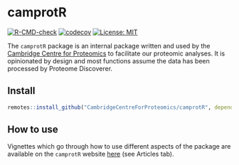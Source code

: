 camprotR
================

<!-- badges: start -->

[![R-CMD-check](https://github.com/CambridgeCentreForProteomics/camprotR/workflows/check-bioc/badge.svg)](https://github.com/CambridgeCentreForProteomics/camprotR/actions)
[![codecov](https://codecov.io/gh/CambridgeCentreForProteomics/camprotR/branch/master/graph/badge.svg)](https://codecov.io/gh/CambridgeCentreForProteomics/camprotR?branch=master)
[![License:
MIT](https://img.shields.io/badge/License-MIT-blue.svg)](https://opensource.org/licenses/MIT)
<!-- badges: end -->

The `camprotR` package is an internal package written and used by the
[Cambridge Centre for Proteomics](https://proteomics.bio.cam.ac.uk) to
facilitate our proteomic analyses. It is opinionated by design and most
functions assume the data has been processed by Proteome Discoverer.

## Install

``` r
remotes::install_github("CambridgeCentreForProteomics/camprotR", dependencies = TRUE)
```

## How to use

Vignettes which go through how to use different aspects of the package
are available on the `camprotR` website
[here](https://cambridgecentreforproteomics.github.io/camprotR/) (see
Articles tab).
